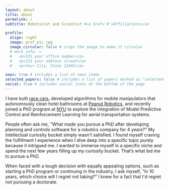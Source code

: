```yaml
---
layout: about
title: about
permalink: /
subtitle: Roboticist and Scientist #<a href='#'>Affiliations</a>

profile:
  align: right
  image: prof_pic.jpg
  image_circular: false # crops the image to make it circular
  # more_info: >
  #   <p>555 your office number</p>
  #   <p>123 your address street</p>
  #   <p>Your City, State 12345</p>

news: true # includes a list of news items
selected_papers: false # includes a list of papers marked as "selected={true}"
social: true # includes social icons at the bottom of the page
---
```


I have built [race cars](https://motorsports.illinois.edu/), developed algorithms for mobile manipulators that autonomously clean hotel bathrooms at [Peanut Robotics](https://www.peanutrobotics.com/), and recently joined a PhD program at [NYU](https://wp.nyu.edu/arpl/) to explore the integration of Model Predictive Control and Reinforcement Learning for aerial transportation systems.

People often ask me, "What made you pursue a PhD after developing planning and controls software for a robotics company for 4 years?" My intellectual curiosity bucket simply wasn't satisfied. I found myself craving the fulfillment I experience when I dive deep into a specific topic purely because it intrigued me. I wanted to immerse myself in a specific niche and spend the next few years filling up my curiosity bucket. That’s what led me to pursue a PhD.

When faced with a tough decision with equally appealing options, such as starting a PhD program or continuing in the industry, I ask myself, "In 10 years, which choice will I regret not taking?" I knew for a fact that I'd regret not pursuing a doctorate.
